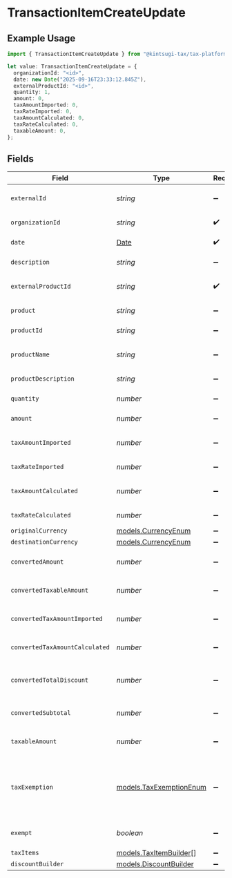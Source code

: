 # TransactionItemCreateUpdate

## Example Usage

```typescript
import { TransactionItemCreateUpdate } from "@kintsugi-tax/tax-platform-sdk/models";

let value: TransactionItemCreateUpdate = {
  organizationId: "<id>",
  date: new Date("2025-09-16T23:33:12.845Z"),
  externalProductId: "<id>",
  quantity: 1,
  amount: 0,
  taxAmountImported: 0,
  taxRateImported: 0,
  taxAmountCalculated: 0,
  taxRateCalculated: 0,
  taxableAmount: 0,
};
```

## Fields

| Field                                                                                         | Type                                                                                          | Required                                                                                      | Description                                                                                   |
| --------------------------------------------------------------------------------------------- | --------------------------------------------------------------------------------------------- | --------------------------------------------------------------------------------------------- | --------------------------------------------------------------------------------------------- |
| `externalId`                                                                                  | *string*                                                                                      | :heavy_minus_sign:                                                                            | External item identifier.                                                                     |
| `organizationId`                                                                              | *string*                                                                                      | :heavy_check_mark:                                                                            | Organization identifier.                                                                      |
| `date`                                                                                        | [Date](https://developer.mozilla.org/en-US/docs/Web/JavaScript/Reference/Global_Objects/Date) | :heavy_check_mark:                                                                            | Date/time of item.                                                                            |
| `description`                                                                                 | *string*                                                                                      | :heavy_minus_sign:                                                                            | Item description                                                                              |
| `externalProductId`                                                                           | *string*                                                                                      | :heavy_check_mark:                                                                            | External product identifier.                                                                  |
| `product`                                                                                     | *string*                                                                                      | :heavy_minus_sign:                                                                            | Product name                                                                                  |
| `productId`                                                                                   | *string*                                                                                      | :heavy_minus_sign:                                                                            | Product identifier.                                                                           |
| `productName`                                                                                 | *string*                                                                                      | :heavy_minus_sign:                                                                            | Product name (detailed)                                                                       |
| `productDescription`                                                                          | *string*                                                                                      | :heavy_minus_sign:                                                                            | Product description                                                                           |
| `quantity`                                                                                    | *number*                                                                                      | :heavy_minus_sign:                                                                            | Quantity of item.                                                                             |
| `amount`                                                                                      | *number*                                                                                      | :heavy_minus_sign:                                                                            | Item amount.                                                                                  |
| `taxAmountImported`                                                                           | *number*                                                                                      | :heavy_minus_sign:                                                                            | Imported tax amount for the item.                                                             |
| `taxRateImported`                                                                             | *number*                                                                                      | :heavy_minus_sign:                                                                            | Imported tax rate.                                                                            |
| `taxAmountCalculated`                                                                         | *number*                                                                                      | :heavy_minus_sign:                                                                            | Calculated tax amount for the item.                                                           |
| `taxRateCalculated`                                                                           | *number*                                                                                      | :heavy_minus_sign:                                                                            | Calculated tax rate.                                                                          |
| `originalCurrency`                                                                            | [models.CurrencyEnum](../models/currencyenum.md)                                              | :heavy_minus_sign:                                                                            | N/A                                                                                           |
| `destinationCurrency`                                                                         | [models.CurrencyEnum](../models/currencyenum.md)                                              | :heavy_minus_sign:                                                                            | N/A                                                                                           |
| `convertedAmount`                                                                             | *number*                                                                                      | :heavy_minus_sign:                                                                            | Converted item amount.                                                                        |
| `convertedTaxableAmount`                                                                      | *number*                                                                                      | :heavy_minus_sign:                                                                            | Converted taxable amount.                                                                     |
| `convertedTaxAmountImported`                                                                  | *number*                                                                                      | :heavy_minus_sign:                                                                            | Converted imported tax amount.                                                                |
| `convertedTaxAmountCalculated`                                                                | *number*                                                                                      | :heavy_minus_sign:                                                                            | Converted calculated tax amount                                                               |
| `convertedTotalDiscount`                                                                      | *number*                                                                                      | :heavy_minus_sign:                                                                            | Converted total discount amount.                                                              |
| `convertedSubtotal`                                                                           | *number*                                                                                      | :heavy_minus_sign:                                                                            | Converted subtotal amount.                                                                    |
| `taxableAmount`                                                                               | *number*                                                                                      | :heavy_minus_sign:                                                                            | Taxable amount for the item.                                                                  |
| `taxExemption`                                                                                | [models.TaxExemptionEnum](../models/taxexemptionenum.md)                                      | :heavy_minus_sign:                                                                            | This enum is used to determine if a transaction is exempt from tax.                           |
| `exempt`                                                                                      | *boolean*                                                                                     | :heavy_minus_sign:                                                                            | Indicates if the item is exempt.                                                              |
| `taxItems`                                                                                    | [models.TaxItemBuilder](../models/taxitembuilder.md)[]                                        | :heavy_minus_sign:                                                                            | N/A                                                                                           |
| `discountBuilder`                                                                             | [models.DiscountBuilder](../models/discountbuilder.md)                                        | :heavy_minus_sign:                                                                            | N/A                                                                                           |